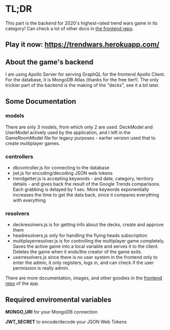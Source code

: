 # TL;DR
This part is the backend for 2020's highest-rated trend wars game in its category! Can check a lot of other docs in [the frontend repo](https://github.com/Dhadhazi/trend-wars-frontend).

## Play it now: <https://trendwars.herokuapp.com/>

## About the game's backend
I am using Apollo Server for serving GraphQL for the frontend Apollo Client. For the database, it is MongoDB Atlas (thanks for the free tier!). The only trickier part of the backend is the making of the "decks", see it a bit later.

## Some Documentation

### models
There are only 3 models, from which only 2 are used. DeckModel and UserModel actively used by the application, and I left in the GameRoomModel file for legacy purposes - earlier version used that to create multiplayer games.

### controllers
- dbcontroller.js for connecting to the database
- jwt.js for encoding/decoding JSON web tokens
- trendgetter.js is accepting keywords - and date, category, territory details - and gives back the result of the Google Trends comparisons. Each grabbing is delayed by 1 sec. More keywords exponentially increases the time to get the data back, since it compares everything with everything

### resolvers
- deckresolvers.js is for getting info about the decks, create and approve them
- headresolvers.js only for handling the flying heads subscription
- multiplayerresolver.js is for controlling the multiplayer game completely. Saves the active game into a local variable and serves it to the client. Deletes the game when it ends/the creator of the game exits.
- userresolvers.js since there is no user system in the frontend only to enter the admin, it only registers, logs in, and can check if the user permission is really admin.

There are more documentation, images, and other goodies in the [frontend repo](https://github.com/Dhadhazi/trend-wars-frontend) of the app.

## Required enviromental variables
**MONGO_URI** for your MongoDB connection

**JWT_SECRET** to encode/decode your JSON Web Tokens
